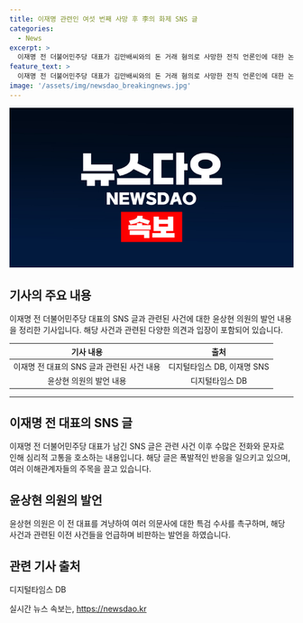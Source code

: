 ```yaml
---
title: 이재명 관련인 여섯 번째 사망 후 李의 화제 SNS 글
categories:
  - News
excerpt: >
  이재명 전 더불어민주당 대표가 김만배씨와의 돈 거래 혐의로 사망한 전직 언론인에 대한 논란에서 SNS에 남긴 글이 이목을 끈 사례가 있다. 이에 대해 국민의힘 당대표 출마 선언한 윤상현 의원은 이 전 대표를 겨냥해 이번에 숨진 전 언론사 간부는 김씨와의 돈 거래를 통해 대장동 일당에 우호적인 기사를 작성하거나 불리한 기사를 막아달라는 청탁을 받았다는 의혹을 받고 수사 중이었다며 한두 번이면 우연한 사고일 수 있지만, 여섯 번이나 이 전 대표와 관련된 유력한 증인들이 검찰 수사 중에 숨지는 상황은 일반적인 수준을 뛰어넘는 미스터리한 일이라고 주장하며 특검에 대한 요구를 제기했다.
feature_text: >
  이재명 전 더불어민주당 대표가 김만배씨와의 돈 거래 혐의로 사망한 전직 언론인에 대한 논란에서 SNS에 남긴 글이 이목을 끈 사례가 있다. 이에 대해 국민의힘 당대표 출마 선언한 윤상현 의원은 이 전 대표를 겨냥해 이번에 숨진 전 언론사 간부는 김씨와의 돈 거래를 통해 대장동 일당에 우호적인 기사를 작성하거나 불리한 기사를 막아달라는 청탁을 받았다는 의혹을 받고 수사 중이었다며 한두 번이면 우연한 사고일 수 있지만, 여섯 번이나 이 전 대표와 관련된 유력한 증인들이 검찰 수사 중에 숨지는 상황은 일반적인 수준을 뛰어넘는 미스터리한 일이라고 주장하며 특검에 대한 요구를 제기했다.
image: '/assets/img/newsdao_breakingnews.jpg'
---
```


<p><img src="/assets/img/newsdao_breakingnews.jpg" alt="firstkoreanews 속보" /></p>

<h2 data-ke-size="size26">기사의 주요 내용</h2>

<p data-ke-size="size16">이재명 전 더불어민주당 대표의 SNS 글과 관련된 사건에 대한 윤상현 의원의 발언 내용을 정리한 기사입니다. 해당 사건과 관련된 다양한 의견과 입장이 포함되어 있습니다.</p>

<table>
<thead>
<tr>
<th style="text-align: center;">기사 내용</th>
<th style="text-align: center;">출처</th>
</tr>
</thead>
<tbody>
<tr>
<td style="text-align: center;">이재명 전 대표의 SNS 글과 관련된 사건 내용</td>
<td style="text-align: center;">디지털타임스 DB, 이재명 SNS</td>
</tr>
<tr>
<td style="text-align: center;">윤상현 의원의 발언 내용</td>
<td style="text-align: center;">디지털타임스 DB</td>
</tr>
</tbody>
</table>

<hr>

<h2 data-ke-size="size26">이재명 전 대표의 SNS 글</h2>

<p data-ke-size="size16">이재명 전 더불어민주당 대표가 남긴 SNS 글은 관련 사건 이후 수많은 전화와 문자로 인해 심리적 고통을 호소하는 내용입니다. 해당 글은 폭발적인 반응을 일으키고 있으며, 여러 이해관계자들의 주목을 끌고 있습니다.</p>

<h2 data-ke-size="size26">윤상현 의원의 발언</h2>

<p data-ke-size="size16">윤상현 의원은 이 전 대표를 겨냥하여 여러 의문사에 대한 특검 수사를 촉구하며, 해당 사건과 관련된 이전 사건들을 언급하며 비판하는 발언을 하였습니다.</p>

<h2 data-ke-size="size26">관련 기사 출처</h2>

<p data-ke-size="size16">디지털타임스 DB</p>
실시간 뉴스 속보는, <a href="https://newsdao.kr" rel="dofollow">https://newsdao.kr</a>


